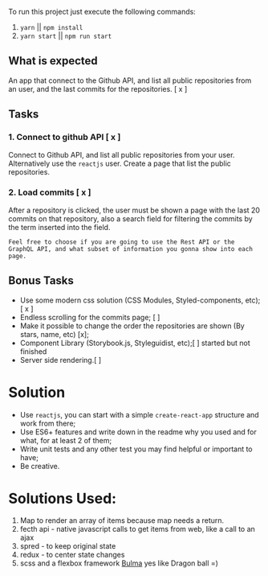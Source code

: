 To run this project just execute the following commands:

1. `yarn` || `npm install`
2. `yarn start` || `npm run start`

## What is expected
An app that connect to the Github API, and list all public repositories from an user, and the last commits for the repositories. [ x ] 

## Tasks

### 1. Connect to github API [ x ] 
Connect to Github API, and list all public repositories from your user. Alternatively use the `reactjs` user.
Create a page that list the public repositories.

### 2. Load commits [ x ] 
After a repository is clicked, the user must be shown a page with the last 20 commits on that repository, also a search field for filtering the commits by the term inserted into the field.

```
Feel free to choose if you are going to use the Rest API or the GraphQL API, and what subset of information you gonna show into each page.
```

## Bonus Tasks
- Use some modern css solution (CSS Modules, Styled-components, etc); [ x ] 
- Endless scrolling for the commits page; [ ] 
- Make it possible to change the order the repositories are shown (By stars, name, etc) [x];
- Component Library (Storybook.js, Styleguidist, etc);[ ] started but not finished
- Server side rendering.[ ] 

# Solution
- Use `reactjs`, you can start with a simple `create-react-app` structure and work from there;
- Use ES6+ features and write down in the readme why you used and for what, for at least 2 of them;
- Write unit tests and any other test you may find helpful or important to have;
- Be creative.

# Solutions Used:
  1. Map to render an array of items because map needs a return.
  2. fecth api - native javascript calls to get items from web, like a call to an ajax
  3. spred - to keep original state
  4. redux - to center state changes
  5. scss and a flexbox framework [Bulma](https://bulma.io/) yes like Dragon ball =)